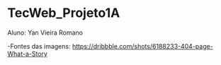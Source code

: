 # TecWeb_Projeto1A

Aluno:   Yan Vieira Romano




-Fontes das imagens:
https://dribbble.com/shots/6188233-404-page-What-a-Story